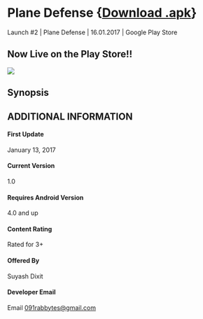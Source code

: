 # Plane Defense {[Download .apk](https://play.google.com/store/apps/details?id=com.thefreakapps.planedefence)}
Launch #2 | Plane Defense | 16.01.2017 | Google Play Store

## Now Live on the Play Store!!
![](https://lh3.googleusercontent.com/Dv4bMyof7uu0Qf5-h59BnOyq3GzvE8L-Ivr8EpikAuSw8AdW5Et-N9_NJPejgpwe6Lg=h200)

## Synopsis

## ADDITIONAL INFORMATION

#### First Update
January 13, 2017
 
#### Current Version
1.0
 
#### Requires Android Version
4.0 and up
 
#### Content Rating
Rated for 3+

#### Offered By
Suyash Dixit
 
#### Developer Email
Email 091rabbytes@gmail.com

